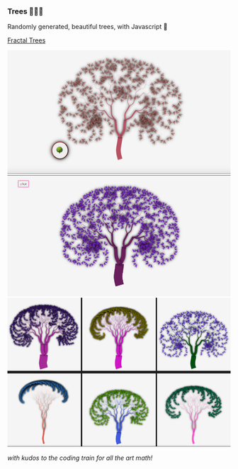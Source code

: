 ### Trees 🌳🌳🌳

Randomly generated, beautiful trees, with Javascript 🥰

[Fractal Trees](https://fractal-trees.surge.sh)

<img src="treeW.png" width="600">

<img src="treeWebView.png" width="600">

<img src="trees.png" width="600"> 

_with kudos to the coding train for all the art math!_